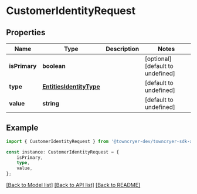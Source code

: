 # CustomerIdentityRequest


## Properties

Name | Type | Description | Notes
------------ | ------------- | ------------- | -------------
**isPrimary** | **boolean** |  | [optional] [default to undefined]
**type** | [**EntitiesIdentityType**](EntitiesIdentityType.md) |  | [default to undefined]
**value** | **string** |  | [default to undefined]

## Example

```typescript
import { CustomerIdentityRequest } from '@towncryer-dev/towncryer-sdk-api-client';

const instance: CustomerIdentityRequest = {
    isPrimary,
    type,
    value,
};
```

[[Back to Model list]](../README.md#documentation-for-models) [[Back to API list]](../README.md#documentation-for-api-endpoints) [[Back to README]](../README.md)
